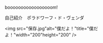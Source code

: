  booooooooooooooooom!

自己紹介　ポラドワーフ・ド・ヴェンダ

<img src="保存.jpg"alt="僕だよ！"title="僕だよ！"width="200"height="200" />
